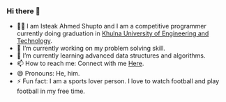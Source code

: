 ### Hi there 👋

- 🧑‍💻 I am Isteak Ahmed Shupto and I am a competitive programmer currently doing graduation in [Khulna University of Engineering and Technology](https://academic.kuet.ac.bd/).
- 🔭 I’m currently working on my problem solving skill.
- 🌱 I’m currently learning advanced data structures and algorithms.
- 📫 How to reach me: Connect with me [Here](https://www.linkedin.com/in/shupto006/).
- 😄 Pronouns: He, him.
- ⚡ Fun fact: I am a sports lover person. I love to watch football and play football in my free time.

